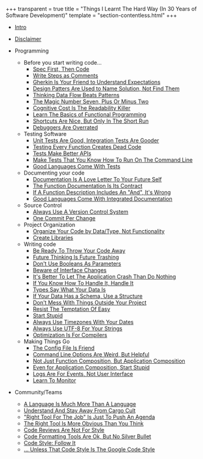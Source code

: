 +++
transparent = true
title = "Things I Learnt The Hard Way (In 30 Years of Software Development)"
template = "section-contentless.html"
+++

* [Intro](intro)
* [Disclaimer](disclaimer)

* Programming
	* Before you start writing code...
		* [Spec First, Then Code](spec-first)
		* [Write Steps as Comments](steps-as-comments)
		* [Gherkin Is Your Friend to Understand Expectations](gherkin)
		* [Design Patters Are Used to Name Solution, Not Find Them](patterns-not-solutions)
		* [Thinking Data Flow Beats Patterns](data-flow)
		* [The Magic Number Seven, Plus Or Minus Two](magical-number-seven)
		* [Cognitive Cost Is The Readability Killer](cognitive-cost)
		* [Learn The Basics of Functional Programming](functional-programming)
		* [Shortcuts Are Nice, But Only In The Short Run](understand-shortcuts)
		* [Debuggers Are Overrated](debuggers)
	* Testing Software
		* [Unit Tests Are Good, Integration Tests Are Gooder](integration-tests)
		* [Testing Every Function Creates Dead Code](tests-dead-code)
		* [Tests Make Better APIs](tests-apis)
		* [Make Tests That You Know How To Run On The Command Line](tests-in-the-command-line)
		* [Good Languages Come With Tests](languages-tests)
	* Documenting your code
		* [Documentation Is A Love Letter To Your Future Self](document-it)
		* [The Function Documentation Is Its Contract](document-is-contract)
		* [If A Function Description Includes An "And", It's Wrong](document-and)
		* [Good Languages Come With Integrated Documentation](languages-docs)
	* Source Control
		* [Always Use A Version Control System](always-vcs)
		* [One Commit Per Change](one-change-commit)
	* Project Organization
		* [Organize Your Code by Data/Type, Not Functionality](project-organization)
		* [Create Libraries](libraries)
	* Writing code
		* [Be Ready To Throw Your Code Away](throw-away)
		* [Future Thinking Is Future Trashing](future-trashing)
		* [Don't Use Booleans As Parameters](boolean-parameters)
		* [Beware of Interface Changes](interface-changes)
		* [It's Better To Let The Application Crash Than Do Nothing](crash-it)
		* [If You Know How To Handle It, Handle It](handle-it)
		* [Types Say What Your Data Is](data-types)
		* [If Your Data Has a Schema, Use a Structure](use-structures)
		* [Don't Mess With Things Outside Your Project](outside-project)
		* [Resist The Temptation Of Easy](resist-easy)
		* [Start Stupid](start-stupid)
		* [Always Use Timezones With Your Dates](use-timezones)
		* [Always Use UTF-8 For Your Strings](use-utf8)
		* [Optimization Is For Compilers](optimization)
	* Making Things Go
		* [The Config File Is Friend](config-file)
		* [Command Line Options Are Weird, But Helpful](command-line-options)
		* [Not Just Function Composition, But Application Composition](application-composition)
		* [Even for Application Composition, Start Stupid](app-composition-stupid)
		* [Logs Are For Events, Not User Interface](log-events)
		* [Learn To Monitor](monitoring)
* Community/Teams
	* [A Language Is Much More Than A Language](languages-are-more)
	* [Understand And Stay Away From Cargo Cult](cargo-cult)
	* ["Right Tool For The Job" Is Just To Push An Agenda](right-tool-agenda)
	* [The Right Tool Is More Obvious Than You Think](right-tool-obvious)
	* [Code Reviews Are Not For Style](code-reviews-style)
	* [Code Formatting Tools Are Ok, But No Silver Bullet](code-formatters)
	* [Code Style: Follow It](code-style)
	* [... Unless That Code Style Is The Google Code Style](google-code-style)
